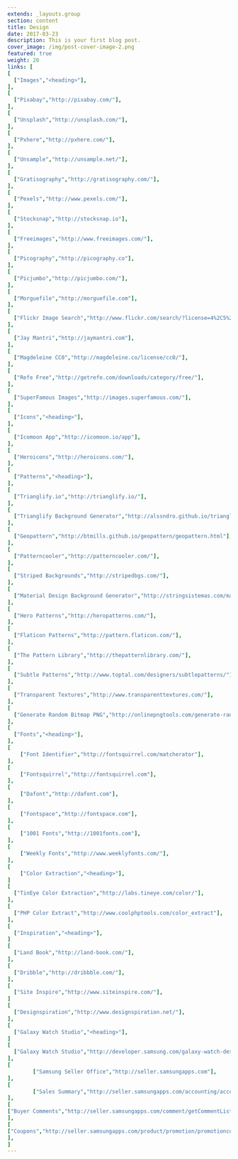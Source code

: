```yaml
---
extends: _layouts.group
section: content
title: Design
date: 2017-03-23
description: This is your first blog post.
cover_image: /img/post-cover-image-2.png
featured: true
weight: 20
links: [
[
  ["Images","<heading>"],
],
[
  ["Pixabay","http://pixabay.com/"],
],
[
  ["Unsplash","http://unsplash.com/"],
],
[
  ["Pxhere","http://pxhere.com/"],
],
[
  ["Unsample","http://unsample.net/"],
],
[
  ["Gratisography","http://gratisography.com/"],
],
[
  ["Pexels","http://www.pexels.com/"],
],
[
  ["Stocksnap","http://stocksnap.io"],
],
[
  ["Freeimages","http://www.freeimages.com/"],
],
[
  ["Picography","http://picography.co"],
],
[
  ["Picjumbo","http://picjumbo.com/"],
],
[
  ["Morguefile","http://morguefile.com"],
],
[
  ["Flickr Image Search","http://www.flickr.com/search/?license=4%2C5%2C6%2C9%2C10&advanced=1&dimension_search_mode=min&height=1024&width=1024&media=photos&text="],
],
[
  ["Jay Mantri","http://jaymantri.com"],
],
[
  ["Magdeleine CC0","http://magdeleine.co/license/cc0/"],
],
[
  ["Refe Free","http://getrefe.com/downloads/category/free/"],
],
[
  ["SuperFamous Images","http://images.superfamous.com/"],
],
[
  ["Icons","<heading>"],
],
[
  ["Icomoon App","http://icomoon.io/app"],
],
[
  ["Heroicons","http://heroicons.com/"],
],
[
  ["Patterns","<heading>"],
],
[
  ["Trianglify.io","http://trianglify.io/"],
],
[
  ["Trianglify Background Generator","http://alssndro.github.io/trianglify-background-generator/"],
],
[
  ["Geopattern","http://btmills.github.io/geopattern/geopattern.html"],
],
[
  ["Patterncooler","http://patterncooler.com/"],
],
[
  ["Striped Backgrounds","http://stripedbgs.com/"],
],
[
  ["Material Design Background Generator","http://stringsistemas.com/materialgenerator.html"],
],
[
  ["Hero Patterns","http://heropatterns.com/"],
],
[
  ["Flaticon Patterns","http://pattern.flaticon.com/"],
],
[
  ["The Pattern Library","http://thepatternlibrary.com/"],
],
[
  ["Subtle Patterns","http://www.toptal.com/designers/subtlepatterns/"],
],
[
  ["Transparent Textures","http://www.transparenttextures.com/"],
],
[
  ["Generate Random Bitmap PNG","http://onlinepngtools.com/generate-random-png"],
],
[
  ["Fonts","<heading>"],
],
[
    ["Font Identifier","http://fontsquirrel.com/matcherator"],
],
[
    ["Fontsquirrel","http://fontsquirrel.com"],
],
[
    ["Dafont","http://dafont.com"],
],
[
    ["Fontspace","http://fontspace.com"],
],
[
    ["1001 Fonts","http://1001fonts.com"],
],
[
    ["Weekly Fonts","http://www.weeklyfonts.com/"],
],
[
    ["Color Extraction","<heading>"],
]
[
  ["TinEye Color Extraction","http://labs.tineye.com/color/"],
],
[
  ["PHP Color Extract","http://www.coolphptools.com/color_extract"],
],
[
  ["Inspiration","<heading>"],
]
[
  ["Land Book","http://land-book.com/"],
],
[
  ["Dribble","http://dribbble.com/"],
],
[
  ["Site Inspire","http://www.siteinspire.com/"],
]
[
  ["Designspiration","http://www.designspiration.net/"],
],
[
  ["Galaxy Watch Studio","<heading>"],
]
[
  ["Galaxy Watch Studio","http://developer.samsung.com/galaxy-watch-design/studio/overview.html"],
],
[
        ["Samsung Seller Office","http://seller.samsungapps.com"],
],
[
        ["Sales Summary","http://seller.samsungapps.com/accounting/accountingList.as"],
],
[
["Buyer Comments","http://seller.samsungapps.com/comment/getCommentList.as"],
],
[
["Coupons","http://seller.samsungapps.com/product/promotion/promotioncoupon.as"],
],
]
---
```

